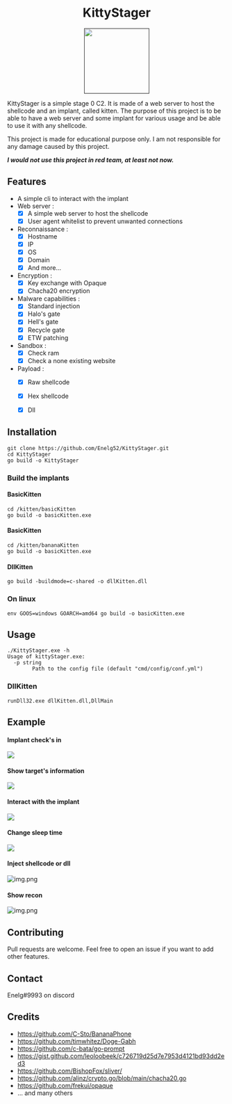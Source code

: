 <h1 align="center">
    KittyStager
</h1>

<p align="center">
  <a href="" rel="noopener">
 <img width=150px height=150px src="./img/chat.png"> </a>
</p>


KittyStager is a simple stage 0 C2. It is made of a web server to host the shellcode and an implant, called kitten.
The purpose of this project is to be able to have a web server and some implant for various usage and be 
able to use it with any shellcode.

This project is made for educational purpose only. I am not responsible for any damage caused by this project.

***I would not use this project in red team, at least not now.***


## Features
- A simple cli to interact with the implant
- Web server :
  - [x] A simple web server to host the shellcode
  - [x] User agent whitelist to prevent unwanted connections
- Reconnaissance :
    - [x] Hostname
    - [x] IP
    - [x] OS
    - [x] Domain
    - [x] And more...
- Encryption :
  - [x] Key exchange with Opaque
  - [x] Chacha20 encryption
- Malware capabilities :
  - [x] Standard injection
  - [x] Halo's gate
  - [x] Hell's gate
  - [x] Recycle gate
  - [x] ETW patching
- Sandbox :
  - [x] Check ram
  - [x] Check a none existing website
- Payload :
  - [x] Raw shellcode
  - [x] Hex shellcode
  - [x] Dll


## Installation
```
git clone https://github.com/Enelg52/KittyStager.git
cd KittyStager
go build -o KittyStager
```
### Build the implants
#### BasicKitten
```
cd /kitten/basicKitten
go build -o basicKitten.exe
```
#### BasicKitten
```
cd /kitten/bananaKitten
go build -o basicKitten.exe
```
#### DllKitten
```
go build -buildmode=c-shared -o dllKitten.dll
```
### On linux
```
env GOOS=windows GOARCH=amd64 go build -o basicKitten.exe
```

## Usage

```
./KittyStager.exe -h
Usage of kittyStager.exe:
  -p string
        Path to the config file (default "cmd/config/conf.yml")
```
### DllKitten
```
runDll32.exe dllKitten.dll,DllMain
```

## Example
#### Implant check's in
![](/img/KittyCheckin.png)
#### Show target's information
![](/img/KittyTarget.png)
#### Interact with the implant
![](/img/KittyInteract.png)
#### Change sleep time
![](/img/KittySleep.png)
#### Inject shellcode or dll
![img.png](img/KittyShellcode.png)
#### Show recon
![img.png](img/KittyRecon.png)

## Contributing

Pull requests are welcome. Feel free to open an issue if you want to add other features.

## Contact
Enelg#9993 on discord

## Credits
- https://github.com/C-Sto/BananaPhone
- https://github.com/timwhitez/Doge-Gabh
- https://github.com/c-bata/go-prompt
- https://gist.github.com/leoloobeek/c726719d25d7e7953d4121bd93dd2ed3
- https://github.com/BishopFox/sliver/
- https://github.com/alinz/crypto.go/blob/main/chacha20.go
- https://github.com/frekui/opaque
- ... and many others